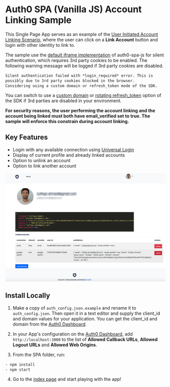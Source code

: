 # Auth0 SPA (Vanilla JS) Account Linking Sample

This Single Page App serves as an example of the [User Initiated Account Linking Scenario](https://auth0.com/docs/link-accounts/user-initiated), where the user can click on a **Link Account** button and login with other identity to link to.

The sample use the [default iframe implementation](https://auth0.com/docs/api-auth/tutorials/silent-authentication#renew-expired-tokens) of auth0-spa-js for silent authentication, which requires 3rd party cookies to be enabled. The following warning message will be logged if 3rd party cookies are disabled.

```
Silent authentication failed with *login_required* error. This is possibly due to 3rd party cookies blocked in the browser.
Considering using a custom domain or refresh_token mode of the SDK.
```

You can switch to use a [custom domain](https://auth0.com/docs/custom-domains) or [rotating refresh_token](https://github.com/auth0/auth0-spa-js#refresh-tokens) option of the SDK if 3rd parties are disabled in your environment.

**For security reasons, the user performing the account linking and the account being linked must both have email_verified set to true. The sample will enforce this constrain during account linking.**

## Key Features

- Login with any available connection using [Universal Login](https://auth0.com/docs/universal-login)
- Display of current profile and already linked accounts
- Option to unlink an account
- Option to link another account

![](pngs/spa-account-linking.png)

## Install Locally

1. Make a copy of `auth_config.json.example` and rename it to `auth_config.json`. Then open it in a text editor and supply the client_id and domain values for your application. You can get the client_id and domain from the [Auth0 Dashboard](https://manage.auth0.com).
2. In your App's configuration on the [Auth0 Dashboard](https://manage.auth0.com), add `http://localhost:3000` to the list of **Allowed Callback URLs**, **Allowed Logout URLs** and **Allowed Web Origins**.

3. From the SPA folder, run:

```
- npm install
- npm start
```

4. Go to the [index page](http://localhost:3000) and start playing with the app!
